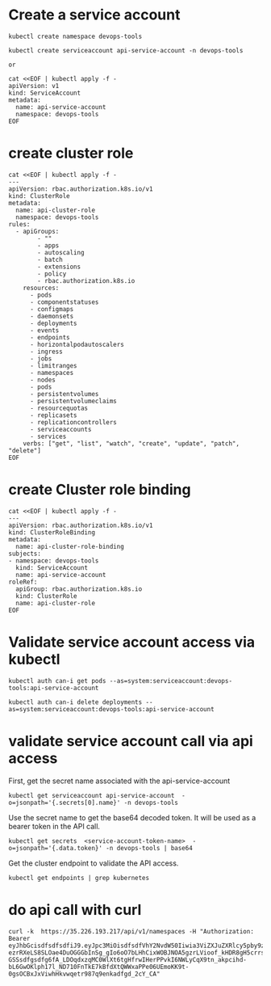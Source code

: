 # Create a service account 

```
kubectl create namespace devops-tools

kubectl create serviceaccount api-service-account -n devops-tools

or 

cat <<EOF | kubectl apply -f -
apiVersion: v1
kind: ServiceAccount
metadata:
  name: api-service-account
  namespace: devops-tools
EOF

```

# create cluster role 

```
cat <<EOF | kubectl apply -f -
---
apiVersion: rbac.authorization.k8s.io/v1
kind: ClusterRole
metadata:
  name: api-cluster-role
  namespace: devops-tools
rules:
  - apiGroups:
        - ""
        - apps
        - autoscaling
        - batch
        - extensions
        - policy
        - rbac.authorization.k8s.io
    resources:
      - pods
      - componentstatuses
      - configmaps
      - daemonsets
      - deployments
      - events
      - endpoints
      - horizontalpodautoscalers
      - ingress
      - jobs
      - limitranges
      - namespaces
      - nodes
      - pods
      - persistentvolumes
      - persistentvolumeclaims
      - resourcequotas
      - replicasets
      - replicationcontrollers
      - serviceaccounts
      - services
    verbs: ["get", "list", "watch", "create", "update", "patch", "delete"]
EOF
```

# create Cluster role binding 

```
cat <<EOF | kubectl apply -f -
---
apiVersion: rbac.authorization.k8s.io/v1
kind: ClusterRoleBinding
metadata:
  name: api-cluster-role-binding
subjects:
- namespace: devops-tools 
  kind: ServiceAccount
  name: api-service-account 
roleRef:
  apiGroup: rbac.authorization.k8s.io
  kind: ClusterRole
  name: api-cluster-role 
EOF

```

# Validate service account access via kubectl 

```
kubectl auth can-i get pods --as=system:serviceaccount:devops-tools:api-service-account

kubectl auth can-i delete deployments --as=system:serviceaccount:devops-tools:api-service-account

```
# validate service account call via api access

First, get the secret name associated with the api-service-account

```
kubectl get serviceaccount api-service-account  -o=jsonpath='{.secrets[0].name}' -n devops-tools

```

Use the secret name to get the base64 decoded token. It will be used as a bearer token in the API call.

```
kubectl get secrets  <service-account-token-name>  -o=jsonpath='{.data.token}' -n devops-tools | base64 

```

Get the cluster endpoint to validate the API access. 

```
kubectl get endpoints | grep kubernetes
```

# do api call with curl 

```
curl -k  https://35.226.193.217/api/v1/namespaces -H "Authorization: Bearer eyJhbGcisdfsdfsdfiJ9.eyJpc3MiOisdfsdfVhY2NvdW50Iiwia3ViZXJuZXRlcy5pby9zZXJ2aWNlYWNjb3sdf3BhY2UiOiJkZWZhdWx0Iiwia3ViZXJuZXRlcy5pby9zZXJ2aWNlYWNjb3VudC9zZWNyZXQubmFtZSI6ImFwaS1zZXJ2aWNlsdfglkjoer876Y3BmNWYiLsdfsdfRlbTpzZXJ2aWNlYWNjb3VudDpkZWZhdWx0OmFwaS1zZXJ2aWNlLWFjY291bnQifQ.u5jgk2px_lEs3f5e5lh_UfS40fndtDKMTY5UvsdfrtsuhtgjrUj-ezrRXeLS8SLOae4DuOGGGbInSg_gIo6oO7bLHhCixWOBJNOA5gzrLVioof_kHDR8gH5crrsWoR-GSSsdfgsdfg6fA_LDOqdxzqMC0WlXt6tgHfrwIHerPPvkI6NWLyCqX9tn_akpcihd-bL6GwOKlph17l_ND710FnTkE7kBfdXtQWWxaPPe06UEmoKK9t-0gsOCBxJxViwhHkvwqetr987q9enkadfgd_2cY_CA"

```





